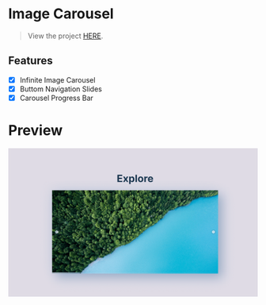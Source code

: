 # Image Carousel

> View the project [HERE](https://pradeeprajnepal.github.io/imageCarouselCustom/).

## Features

- [x] Infinite Image Carousel
- [x] Buttom Navigation Slides
- [x] Carousel Progress Bar

# Preview

[![Image Carousel Screenshot](/imageCarouselPreview.png)](https://pradeeprajnepal.github.io/imageCarouselCustom/)